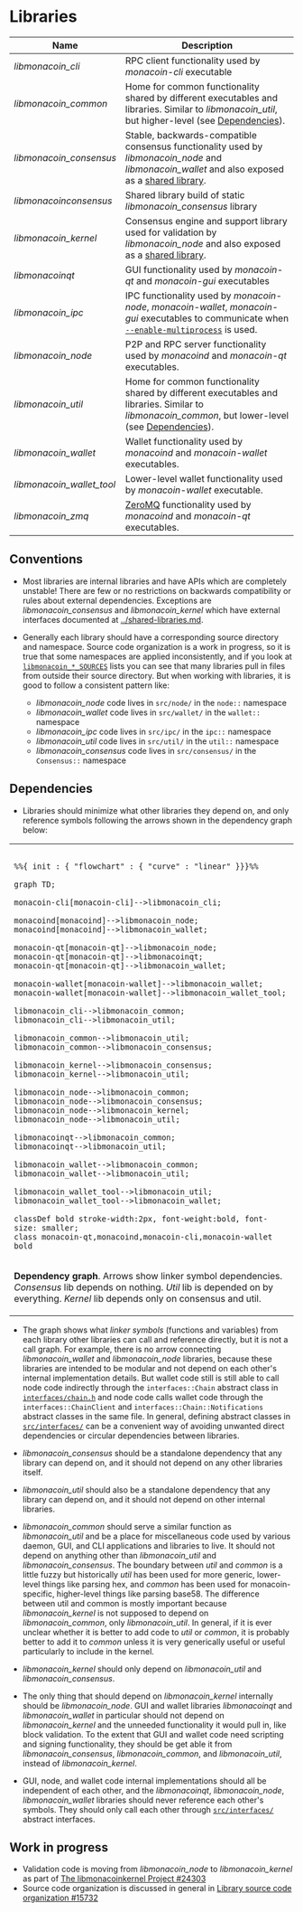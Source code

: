 # Libraries

| Name                     | Description |
|--------------------------|-------------|
| *libmonacoin_cli*         | RPC client functionality used by *monacoin-cli* executable |
| *libmonacoin_common*      | Home for common functionality shared by different executables and libraries. Similar to *libmonacoin_util*, but higher-level (see [Dependencies](#dependencies)). |
| *libmonacoin_consensus*   | Stable, backwards-compatible consensus functionality used by *libmonacoin_node* and *libmonacoin_wallet* and also exposed as a [shared library](../shared-libraries.md). |
| *libmonacoinconsensus*    | Shared library build of static *libmonacoin_consensus* library |
| *libmonacoin_kernel*      | Consensus engine and support library used for validation by *libmonacoin_node* and also exposed as a [shared library](../shared-libraries.md). |
| *libmonacoinqt*           | GUI functionality used by *monacoin-qt* and *monacoin-gui* executables |
| *libmonacoin_ipc*         | IPC functionality used by *monacoin-node*, *monacoin-wallet*, *monacoin-gui* executables to communicate when [`--enable-multiprocess`](multiprocess.md) is used. |
| *libmonacoin_node*        | P2P and RPC server functionality used by *monacoind* and *monacoin-qt* executables. |
| *libmonacoin_util*        | Home for common functionality shared by different executables and libraries. Similar to *libmonacoin_common*, but lower-level (see [Dependencies](#dependencies)). |
| *libmonacoin_wallet*      | Wallet functionality used by *monacoind* and *monacoin-wallet* executables. |
| *libmonacoin_wallet_tool* | Lower-level wallet functionality used by *monacoin-wallet* executable. |
| *libmonacoin_zmq*         | [ZeroMQ](../zmq.md) functionality used by *monacoind* and *monacoin-qt* executables. |

## Conventions

- Most libraries are internal libraries and have APIs which are completely unstable! There are few or no restrictions on backwards compatibility or rules about external dependencies. Exceptions are *libmonacoin_consensus* and *libmonacoin_kernel* which have external interfaces documented at [../shared-libraries.md](../shared-libraries.md).

- Generally each library should have a corresponding source directory and namespace. Source code organization is a work in progress, so it is true that some namespaces are applied inconsistently, and if you look at [`libmonacoin_*_SOURCES`](../../src/Makefile.am) lists you can see that many libraries pull in files from outside their source directory. But when working with libraries, it is good to follow a consistent pattern like:

  - *libmonacoin_node* code lives in `src/node/` in the `node::` namespace
  - *libmonacoin_wallet* code lives in `src/wallet/` in the `wallet::` namespace
  - *libmonacoin_ipc* code lives in `src/ipc/` in the `ipc::` namespace
  - *libmonacoin_util* code lives in `src/util/` in the `util::` namespace
  - *libmonacoin_consensus* code lives in `src/consensus/` in the `Consensus::` namespace

## Dependencies

- Libraries should minimize what other libraries they depend on, and only reference symbols following the arrows shown in the dependency graph below:

<table><tr><td>

```mermaid

%%{ init : { "flowchart" : { "curve" : "linear" }}}%%

graph TD;

monacoin-cli[monacoin-cli]-->libmonacoin_cli;

monacoind[monacoind]-->libmonacoin_node;
monacoind[monacoind]-->libmonacoin_wallet;

monacoin-qt[monacoin-qt]-->libmonacoin_node;
monacoin-qt[monacoin-qt]-->libmonacoinqt;
monacoin-qt[monacoin-qt]-->libmonacoin_wallet;

monacoin-wallet[monacoin-wallet]-->libmonacoin_wallet;
monacoin-wallet[monacoin-wallet]-->libmonacoin_wallet_tool;

libmonacoin_cli-->libmonacoin_common;
libmonacoin_cli-->libmonacoin_util;

libmonacoin_common-->libmonacoin_util;
libmonacoin_common-->libmonacoin_consensus;

libmonacoin_kernel-->libmonacoin_consensus;
libmonacoin_kernel-->libmonacoin_util;

libmonacoin_node-->libmonacoin_common;
libmonacoin_node-->libmonacoin_consensus;
libmonacoin_node-->libmonacoin_kernel;
libmonacoin_node-->libmonacoin_util;

libmonacoinqt-->libmonacoin_common;
libmonacoinqt-->libmonacoin_util;

libmonacoin_wallet-->libmonacoin_common;
libmonacoin_wallet-->libmonacoin_util;

libmonacoin_wallet_tool-->libmonacoin_util;
libmonacoin_wallet_tool-->libmonacoin_wallet;

classDef bold stroke-width:2px, font-weight:bold, font-size: smaller;
class monacoin-qt,monacoind,monacoin-cli,monacoin-wallet bold
```
</td></tr><tr><td>

**Dependency graph**. Arrows show linker symbol dependencies. *Consensus* lib depends on nothing. *Util* lib is depended on by everything. *Kernel* lib depends only on consensus and util.

</td></tr></table>

- The graph shows what _linker symbols_ (functions and variables) from each library other libraries can call and reference directly, but it is not a call graph. For example, there is no arrow connecting *libmonacoin_wallet* and *libmonacoin_node* libraries, because these libraries are intended to be modular and not depend on each other's internal implementation details. But wallet code still is still able to call node code indirectly through the `interfaces::Chain` abstract class in [`interfaces/chain.h`](../../src/interfaces/chain.h) and node code calls wallet code through the `interfaces::ChainClient` and `interfaces::Chain::Notifications` abstract classes in the same file. In general, defining abstract classes in [`src/interfaces/`](../../src/interfaces/) can be a convenient way of avoiding unwanted direct dependencies or circular dependencies between libraries.

- *libmonacoin_consensus* should be a standalone dependency that any library can depend on, and it should not depend on any other libraries itself.

- *libmonacoin_util* should also be a standalone dependency that any library can depend on, and it should not depend on other internal libraries.

- *libmonacoin_common* should serve a similar function as *libmonacoin_util* and be a place for miscellaneous code used by various daemon, GUI, and CLI applications and libraries to live. It should not depend on anything other than *libmonacoin_util* and *libmonacoin_consensus*. The boundary between _util_ and _common_ is a little fuzzy but historically _util_ has been used for more generic, lower-level things like parsing hex, and _common_ has been used for monacoin-specific, higher-level things like parsing base58. The difference between util and common is mostly important because *libmonacoin_kernel* is not supposed to depend on *libmonacoin_common*, only *libmonacoin_util*. In general, if it is ever unclear whether it is better to add code to *util* or *common*, it is probably better to add it to *common* unless it is very generically useful or useful particularly to include in the kernel.


- *libmonacoin_kernel* should only depend on *libmonacoin_util* and *libmonacoin_consensus*.

- The only thing that should depend on *libmonacoin_kernel* internally should be *libmonacoin_node*. GUI and wallet libraries *libmonacoinqt* and *libmonacoin_wallet* in particular should not depend on *libmonacoin_kernel* and the unneeded functionality it would pull in, like block validation. To the extent that GUI and wallet code need scripting and signing functionality, they should be get able it from *libmonacoin_consensus*, *libmonacoin_common*, and *libmonacoin_util*, instead of *libmonacoin_kernel*.

- GUI, node, and wallet code internal implementations should all be independent of each other, and the *libmonacoinqt*, *libmonacoin_node*, *libmonacoin_wallet* libraries should never reference each other's symbols. They should only call each other through [`src/interfaces/`](`../../src/interfaces/`) abstract interfaces.

## Work in progress

- Validation code is moving from *libmonacoin_node* to *libmonacoin_kernel* as part of [The libmonacoinkernel Project #24303](https://github.com/bitcoin/bitcoin/issues/24303)
- Source code organization is discussed in general in [Library source code organization #15732](https://github.com/bitcoin/bitcoin/issues/15732)
